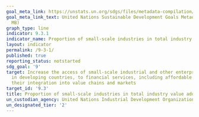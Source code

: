 ```yaml
---
goal_meta_link: https://unstats.un.org/sdgs/files/metadata-compilation/Metadata-Goal-9.pdf
goal_meta_link_text: United Nations Sustainable Development Goals Metadata (PDF 4.0
  MB)
graph_type: line
indicator: 9.3.1
indicator_name: Proportion of small-scale industries in total industry value added
layout: indicator
permalink: /9-3-1/
published: true
reporting_status: notstarted
sdg_goal: '9'
target: Increase the access of small-scale industrial and other enterprises, in particular
  in developing countries, to financial services, including affordable credit, and
  their integration into value chains and markets
target_id: '9.3'
title: Proportion of small-scale industries in total industry value added
un_custodian_agency: United Nations Industrial Development Organization (UNIDO)
un_designated_tier: '2'
---
```

